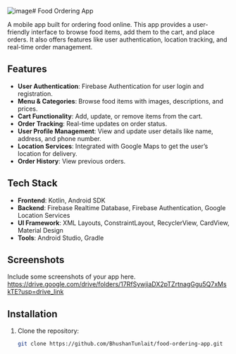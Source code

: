 ![image](https://github.com/user-attachments/assets/3de3e1ec-511d-4372-9303-4e98280bedbd)# Food Ordering App

A mobile app built for ordering food online. This app provides a user-friendly interface to browse food items, add them to the cart, and place orders. It also offers features like user authentication, location tracking, and real-time order management.

## Features
- **User Authentication**: Firebase Authentication for user login and registration.
- **Menu & Categories**: Browse food items with images, descriptions, and prices.
- **Cart Functionality**: Add, update, or remove items from the cart.
- **Order Tracking**: Real-time updates on order status.
- **User Profile Management**: View and update user details like name, address, and phone number.
- **Location Services**: Integrated with Google Maps to get the user’s location for delivery.
- **Order History**: View previous orders.

## Tech Stack
- **Frontend**: Kotlin, Android SDK
- **Backend**: Firebase Realtime Database, Firebase Authentication, Google Location Services
- **UI Framework**: XML Layouts, ConstraintLayout, RecyclerView, CardView, Material Design
- **Tools**: Android Studio, Gradle

## Screenshots
Include some screenshots of your app here.
https://drive.google.com/drive/folders/17RfSywjiaDX2pTZrtnagGgu5Q7xMskTE?usp=drive_link

## Installation
1. Clone the repository:
   ```bash
   git clone https://github.com/BhushanTunlait/food-ordering-app.git
